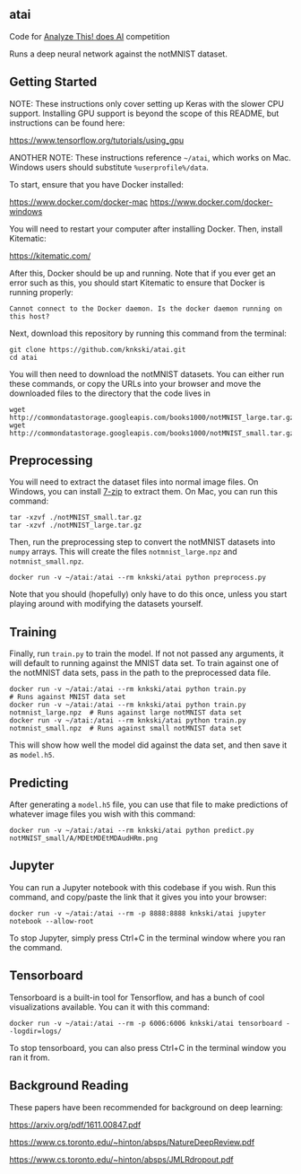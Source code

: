 atai
----

Code for [Analyze This! does AI](https://www.meetup.com/AnalyzeThis/) competition

Runs a deep neural network against the notMNIST dataset.


Getting Started
---------------

NOTE: These instructions only cover setting up Keras with the slower CPU
support. Installing GPU support is beyond the scope of this README, but
instructions can be found here:

https://www.tensorflow.org/tutorials/using_gpu

ANOTHER NOTE: These instructions reference `~/atai`, which works on Mac. Windows
users should substitute `%userprofile%/data`.

To start, ensure that you have Docker installed:

https://www.docker.com/docker-mac
https://www.docker.com/docker-windows

You will need to restart your computer after installing Docker. Then, install
Kitematic:

https://kitematic.com/

After this, Docker should be up and running. Note that if you ever get an error
such as this, you should start Kitematic to ensure that Docker is running properly:

    Cannot connect to the Docker daemon. Is the docker daemon running on this host?

Next, download this repository by running this command from the terminal:

    git clone https://github.com/knkski/atai.git
    cd atai

You will then need to download the notMNIST datasets. You can either run these
commands, or copy the URLs into your browser and move the downloaded files to
the directory that the code lives in

    wget http://commondatastorage.googleapis.com/books1000/notMNIST_large.tar.gz
    wget http://commondatastorage.googleapis.com/books1000/notMNIST_small.tar.gz


Preprocessing
-------------

You will need to extract the dataset files into normal image files. On Windows,
you can install [7-zip](http://www.7-zip.org/download.html) to extract them. On
Mac, you can run this command:

    tar -xzvf ./notMNIST_small.tar.gz
    tar -xzvf ./notMNIST_large.tar.gz

Then, run the preprocessing step to convert the notMNIST datasets into `numpy`
arrays. This will create the files `notmnist_large.npz` and `notmnist_small.npz`.

    docker run -v ~/atai:/atai --rm knkski/atai python preprocess.py

Note that you should (hopefully) only have to do this once, unless you start
playing around with modifying the datasets yourself.


Training
--------

Finally, run `train.py` to train the model. If not not passed any arguments, it
will default to running against the MNIST data set. To train against one of the
notMNIST data sets, pass in the path to the preprocessed data file.

    docker run -v ~/atai:/atai --rm knkski/atai python train.py                     # Runs against MNIST data set
    docker run -v ~/atai:/atai --rm knkski/atai python train.py notmnist_large.npz  # Runs against large notMNIST data set
    docker run -v ~/atai:/atai --rm knkski/atai python train.py notmnist_small.npz  # Runs against small notMNIST data set

This will show how well the model did against the data set, and then save it as
`model.h5`.


Predicting
----------

After generating a `model.h5` file, you can use that file to make predictions of
whatever image files you wish with this command:

    docker run -v ~/atai:/atai --rm knkski/atai python predict.py notMNIST_small/A/MDEtMDEtMDAudHRm.png


Jupyter
-------

You can run a Jupyter notebook with this codebase if you wish. Run this command,
and copy/paste the link that it gives you into your browser:

    docker run -v ~/atai:/atai --rm -p 8888:8888 knkski/atai jupyter notebook --allow-root

To stop Jupyter, simply press Ctrl+C in the terminal window where you ran the
command.


Tensorboard
-----------

Tensorboard is a built-in tool for Tensorflow, and has a bunch of cool
visualizations available. You can it with this command:

    docker run -v ~/atai:/atai --rm -p 6006:6006 knkski/atai tensorboard --logdir=logs/

To stop tensorboard, you can also press Ctrl+C in the terminal window you ran it
from.


Background Reading
------------------

These papers have been recommended for background on deep learning:

https://arxiv.org/pdf/1611.00847.pdf

https://www.cs.toronto.edu/~hinton/absps/NatureDeepReview.pdf

https://www.cs.toronto.edu/~hinton/absps/JMLRdropout.pdf
